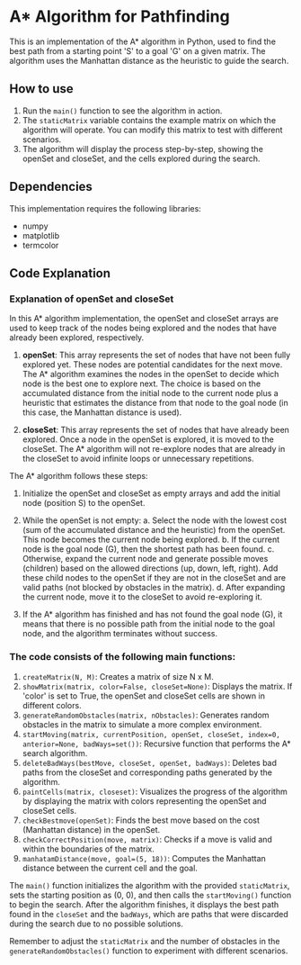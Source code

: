 # A* Algorithm for Pathfinding

This is an implementation of the A* algorithm in Python, used to find the best path from a starting point 'S' to a goal 'G' on a given matrix. The algorithm uses the Manhattan distance as the heuristic to guide the search.

## How to use

1. Run the `main()` function to see the algorithm in action.
2. The `staticMatrix` variable contains the example matrix on which the algorithm will operate. You can modify this matrix to test with different scenarios.
3. The algorithm will display the process step-by-step, showing the openSet and closeSet, and the cells explored during the search.

## Dependencies

This implementation requires the following libraries:

- numpy
- matplotlib
- termcolor

## Code Explanation
### Explanation of openSet and closeSet

In this A* algorithm implementation, the openSet and closeSet arrays are used to keep track of the nodes being explored and the nodes that have already been explored, respectively.

1. **openSet**: This array represents the set of nodes that have not been fully explored yet. These nodes are potential candidates for the next move. The A* algorithm examines the nodes in the openSet to decide which node is the best one to explore next. The choice is based on the accumulated distance from the initial node to the current node plus a heuristic that estimates the distance from that node to the goal node (in this case, the Manhattan distance is used).

2. **closeSet**: This array represents the set of nodes that have already been explored. Once a node in the openSet is explored, it is moved to the closeSet. The A* algorithm will not re-explore nodes that are already in the closeSet to avoid infinite loops or unnecessary repetitions.

The A* algorithm follows these steps:

1. Initialize the openSet and closeSet as empty arrays and add the initial node (position S) to the openSet.

2. While the openSet is not empty:
   a. Select the node with the lowest cost (sum of the accumulated distance and the heuristic) from the openSet. This node becomes the current node being explored.
   b. If the current node is the goal node (G), then the shortest path has been found.
   c. Otherwise, expand the current node and generate possible moves (children) based on the allowed directions (up, down, left, right). Add these child nodes to the openSet if they are not in the closeSet and are valid paths (not blocked by obstacles in the matrix).
   d. After expanding the current node, move it to the closeSet to avoid re-exploring it.

3. If the A* algorithm has finished and has not found the goal node (G), it means that there is no possible path from the initial node to the goal node, and the algorithm terminates without success.

### The code consists of the following main functions:

1. `createMatrix(N, M)`: Creates a matrix of size N x M.
2. `showMatrix(matrix, color=False, closeSet=None)`: Displays the matrix. If 'color' is set to True, the openSet and closeSet cells are shown in different colors.
3. `generateRandomObstacles(matrix, nObstacles)`: Generates random obstacles in the matrix to simulate a more complex environment.
4. `startMoving(matrix, currentPosition, openSet, closeSet, index=0, anterior=None, badWays=set())`: Recursive function that performs the A* search algorithm.
5. `deleteBadWays(bestMove, closeSet, openSet, badWays)`: Deletes bad paths from the closeSet and corresponding paths generated by the algorithm.
6. `paintCells(matrix, closeset)`: Visualizes the progress of the algorithm by displaying the matrix with colors representing the openSet and closeSet cells.
7. `checkBestmove(openSet)`: Finds the best move based on the cost (Manhattan distance) in the openSet.
8. `checkCorrectPosition(move, matrix)`: Checks if a move is valid and within the boundaries of the matrix.
9. `manhatamDistance(move, goal=(5, 18))`: Computes the Manhattan distance between the current cell and the goal.

The `main()` function initializes the algorithm with the provided `staticMatrix`, sets the starting position as (0, 0), and then calls the `startMoving()` function to begin the search. After the algorithm finishes, it displays the best path found in the `closeSet` and the `badWays`, which are paths that were discarded during the search due to no possible solutions.

Remember to adjust the `staticMatrix` and the number of obstacles in the `generateRandomObstacles()` function to experiment with different scenarios.

